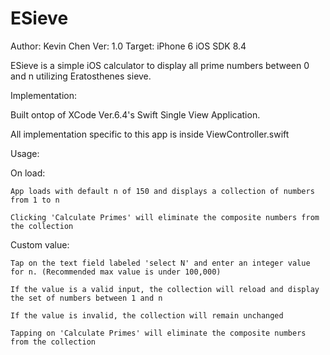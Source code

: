 # ESieve
Author: Kevin Chen
Ver: 1.0
Target: iPhone 6
iOS SDK 8.4

ESieve is a simple iOS calculator to display all prime numbers between 0 and n utilizing Eratosthenes sieve.

Implementation:
  
  Built ontop of XCode Ver.6.4's Swift Single View Application. 
  
  All implementation specific to this app is inside ViewController.swift

Usage:

  On load:
    
    App loads with default n of 150 and displays a collection of numbers from 1 to n
    
    Clicking 'Calculate Primes' will eliminate the composite numbers from the collection
  
  Custom value:
    
    Tap on the text field labeled 'select N' and enter an integer value for n. (Recommended max value is under 100,000)
    
    If the value is a valid input, the collection will reload and display the set of numbers between 1 and n
    
    If the value is invalid, the collection will remain unchanged
    
    Tapping on 'Calculate Primes' will eliminate the composite numbers from the collection
    
